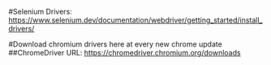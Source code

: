
#Selenium Drivers:
https://www.selenium.dev/documentation/webdriver/getting_started/install_drivers/

#Download chromium drivers here at every new chrome update
##ChromeDriver URL:
https://chromedriver.chromium.org/downloads


